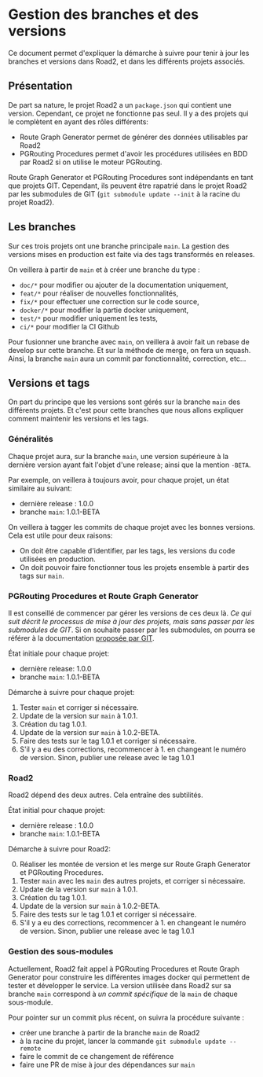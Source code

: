 # Gestion des branches et des versions

Ce document permet d'expliquer la démarche à suivre pour tenir à jour les branches et versions dans Road2, et dans les différents projets associés. 

## Présentation 

De part sa nature, le projet Road2 a un `package.json` qui contient une version. Cependant, ce projet ne fonctionne pas seul. Il y a des projets qui le complètent en ayant des rôles différents: 
- Route Graph Generator permet de générer des données utilisables par Road2
- PGRouting Procedures permet d'avoir les procédures utilisées en BDD par Road2 si on utilise le moteur PGRouting. 

Route Graph Generator et PGRouting Procedures sont indépendants en tant que projets GIT. Cependant, ils peuvent être rapatrié dans le projet Road2 par les submodules de GIT (`git submodule update --init` à la racine du projet Road2).

## Les branches

Sur ces trois projets ont une branche principale `main`. La gestion des versions mises en production est faite via des tags transformés en releases.

On veillera à partir de `main` et à créer une branche du type :
- `doc/*` pour modifier ou ajouter de la documentation uniquement,
- `feat/*` pour réaliser de nouvelles fonctionnalités,
- `fix/*` pour effectuer une correction sur le code source,
- `docker/*` pour modifier la partie docker uniquement,
- `test/*` pour modifier uniquement les tests, 
- `ci/*` pour modifier la CI Github

Pour fusionner une branche avec `main`, on veillera à avoir fait un rebase de develop sur cette branche. Et sur la méthode de merge, on fera un squash. Ainsi, la branche `main` aura un commit par fonctionnalité, correction, etc...

## Versions et tags

On part du principe que les versions sont gérés sur la branche `main` des différents projets. Et c'est pour cette branches que nous allons expliquer comment maintenir les versions et les tags. 

### Généralités 

Chaque projet aura, sur la branche `main`, une version supérieure à la dernière version ayant fait l'objet d'une release; ainsi que la mention `-BETA`. 

Par exemple, on veillera à toujours avoir, pour chaque projet, un état similaire au suivant: 
- dernière release : 1.0.0
- branche `main`: 1.0.1-BETA

On veillera à tagger les commits de chaque projet avec les bonnes versions. Cela est utile pour deux raisons: 
- On doit être capable d'identifier, par les tags, les versions du code utilisées en production. 
- On doit pouvoir faire fonctionner tous les projets ensemble à partir des tags sur `main`. 

### PGRouting Procedures et Route Graph Generator

Il est conseillé de commencer par gérer les versions de ces deux là. *Ce qui suit décrit le processus de mise à jour des projets, mais sans passer par les submodules de GIT*. Si on souhaite passer par les submodules, on pourra se référer à la documentation [proposée par GIT](https://git-scm.com/book/fr/v2/Utilitaires-Git-Sous-modules).

État initiale pour chaque projet: 

- dernière release: 1.0.0
- branche `main`: 1.0.1-BETA

Démarche à suivre pour chaque projet:

1. Tester `main` et corriger si nécessaire.
2. Update de la version sur `main` à 1.0.1.
3. Création du tag 1.0.1.
4. Update de la version sur `main` à 1.0.2-BETA.
5. Faire des tests sur le tag 1.0.1 et corriger si nécessaire.
6. S'il y a eu des corrections, recommencer à 1. en changeant le numéro de version. Sinon, publier une release avec le tag 1.0.1

### Road2 

Road2 dépend des deux autres. Cela entraîne des subtilités. 

État initial pour chaque projet: 

- dernière release : 1.0.0
- branche `main`: 1.0.1-BETA

Démarche à suivre pour Road2:

0. Réaliser les montée de version et les merge sur Route Graph Generator et PGRouting Procedures. 
1. Tester `main` avec les `main` des autres projets, et corriger si nécessaire.
2. Update de la version sur `main` à 1.0.1.
3. Création du tag 1.0.1.
4. Update de la version sur `main` à 1.0.2-BETA.
5. Faire des tests sur le tag 1.0.1 et corriger si nécessaire.
6. S'il y a eu des corrections, recommencer à 1. en changeant le numéro de version. Sinon, publier une release avec le tag 1.0.1

### Gestion des sous-modules 

Actuellement, Road2 fait appel à PGRouting Procedures et Route Graph Generator pour construire les différentes images docker qui permettent de tester et développer le service. La version utilisée dans Road2 sur sa branche `main`  correspond à *un commit spécifique* de la `main` de chaque sous-module. 

Pour pointer sur un commit plus récent, on suivra la procédure suivante : 
- créer une branche à partir de la branche `main` de Road2
- à la racine du projet, lancer la commande `git submodule update --remote`
- faire le commit de ce changement de référence
- faire une PR de mise à jour des dépendances sur `main`

